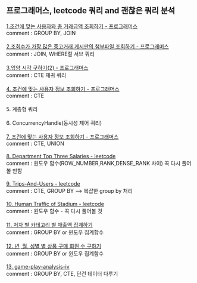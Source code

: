 <h2>프로그래머스, leetcode 쿼리 and 괜찮은 쿼리 분석</h2>

<a href="https://school.programmers.co.kr/learn/courses/30/lessons/164668">1.조건에 맞는 사용자와 총 거래금액 조회하기 - 프로그래머스<a/>
<br>
comment : GROUP BY, JOIN
<br>
<br>
<a href="https://school.programmers.co.kr/learn/courses/30/lessons/164671">
2.조회수가 가장 많은 중고거래 게시판의 첨부파일 조회하기 - 프로그래머스
</a>
<br>
comment : JOIN, WHERE절 서브 쿼리
<br>
<br>
<a href="https://school.programmers.co.kr/learn/courses/30/lessons/59413">
3.입양 시각 구하기(2) - 프로그래머스
</a>
<br>
comment : CTE 재귀 쿼리
<br>
<br>
<a href="https://school.programmers.co.kr/learn/courses/30/lessons/164670">
4. 조건에 맞는 사용자 정보 조회하기 - 프로그래머스
</a>
<br>
comment : CTE 
<br>
<br>
5. 계층형 쿼리
<br>
<br>
6. ConcurrencyHandle(동시성 제어 쿼리)
<br>
<br>
<a href="https://school.programmers.co.kr/learn/courses/30/lessons/157340">
7. 조건에 맞는 사용자 정보 조회하기 - 프로그래머스
</a>
<br>
comment : CTE, UNION
<br>
<br>
<a href="https://leetcode.com/problems/department-top-three-salaries/description/">
8. Department Top Three Salaries - leetcode
</a>
<br>
comment : 윈도우 함수(ROW_NUMBER,RANK,DENSE_RANK 차이) 꼭 다시 풀어볼 만함
<br>
<br>
<a href="https://leetcode.com/problems/trips-and-users/">
9. Trips-And-Users - leetcode
</a>
<br>
comment : CTE, GROUP BY --> 복잡한 group by 처리
<br>
<br>
<a href="https://leetcode.com/problems/human-traffic-of-stadium">
10.  Human Traffic of Stadium - leetcode
</a>
<br>
comment : 윈도우 함수 - 꼭 다시 풀어볼 것
<br>
<br>
<a href="https://school.programmers.co.kr/learn/courses/30/lessons/144856#qna">
11.  저자 별 카테고리 별 매출액 집계하기
</a>
<br>
comment : GROUP BY or 윈도우 집계함수
<br>
<br>
<a href="https://school.programmers.co.kr/learn/courses/30/lessons/131532#qna">
12. 년, 월, 성별 별 상품 구매 회원 수 구하기
</a>
<br>
comment : GROUP BY or 윈도우 집계함수
<br>
<br>
<a href="https://leetcode.com/problems/game-play-analysis-iv/">
13. game-play-analysis-iv
</a>
<br>
comment : GROUP BY, CTE, 단건 데이터 다루기
<br>
<br>


